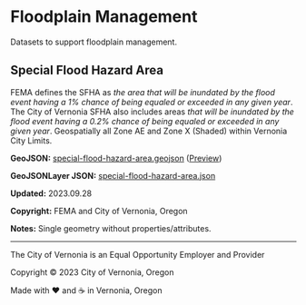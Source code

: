 # Floodplain Management

Datasets to support floodplain management.

## Special Flood Hazard Area

FEMA defines the SFHA as _the area that will be inundated by the flood event having a 1% chance of being equaled or exceeded in any given year_. The City of Vernonia SFHA also includes areas _that will be inundated by the flood event having a 0.2% chance of being equaled or exceeded in any given year_. Geospatially all Zone AE and Zone X (Shaded) within Vernonia City Limits.

**GeoJSON:** [special-flood-hazard-area.geojson](special-flood-hazard-area.geojson) ([Preview](../preview.html?geojson=https%3A%2F%2Fcityofvernonia.github.io%2Fgeospatial-data%2Ffloodplain-management%2Fspecial-flood-hazard-area.json))

**GeoJSONLayer JSON:** [special-flood-hazard-area.json](special-flood-hazard-area.json)

**Updated:** 2023.09.28

**Copyright:** FEMA and City of Vernonia, Oregon

**Notes:** Single geometry without properties/attributes.

***

The City of Vernonia is an Equal Opportunity Employer and Provider

Copyright © 2023 City of Vernonia, Oregon

Made with :heart: and :coffee: in Vernonia, Oregon
